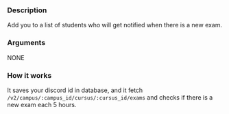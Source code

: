 ### Description

Add you to a list of students who will get notified when there is a new exam.

### Arguments

NONE

### How it works

It saves your discord id in database, and it fetch `/v2/campus/:campus_id/cursus/:cursus_id/exams` and checks if there is a new exam each 5 hours.
